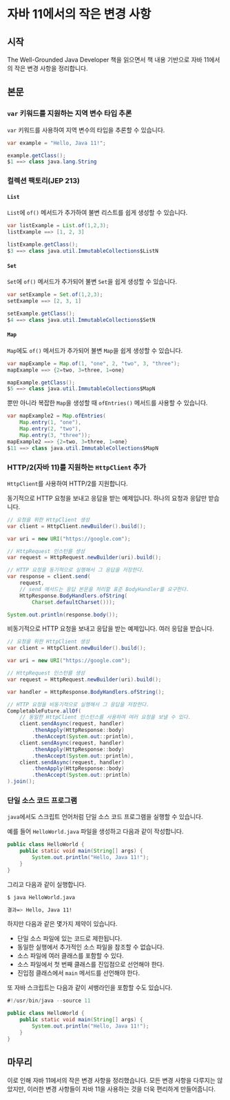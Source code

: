 # 자바 11에서의 작은 변경 사항

## 시작

The Well-Grounded Java Developer 책을 읽으면서 책 내용 기반으로 자바 11에서의 작은 변경 사항을 정리합니다.

## 본문

### `var` 키워드를 지원하는 지역 변수 타입 추론

`var` 키워드를 사용하여 지역 변수의 타입을 추론할 수 있습니다.

```java
var example = "Hello, Java 11!";

example.getClass();
$1 ==> class java.lang.String
```

### 컬렉션 팩토리(JEP 213)

#### `List`

`List`에 `of()` 메서드가 추가하여 불변 리스트를 쉽게 생성할 수 있습니다.

```java
var listExample = List.of(1,2,3);
listExample ==> [1, 2, 3]

listExample.getClass();
$3 ==> class java.util.ImmutableCollections$ListN
```

#### `Set`

`Set`에 `of()` 메서드가 추가되어 불변 `Set`을 쉽게 생성할 수 있습니다.

```java
var setExample = Set.of(1,2,3);
setExample ==> [2, 3, 1]

setExample.getClass();
$4 ==> class java.util.ImmutableCollections$SetN
```

#### `Map`

`Map`에도 `of()` 메서드가 추가되어 불변 `Map`을 쉽게 생성할 수 있습니다.

```java
var mapExample = Map.of(1, "one", 2, "two", 3, "three");
mapExample ==> {2=two, 3=three, 1=one}

mapExample.getClass();
$5 ==> class java.util.ImmutableCollections$MapN
```

뿐만 아니라 복잡한 `Map`을 생성할 때 `ofEntries()` 메서드를 사용할 수 있습니다.

```java
var mapExample2 = Map.ofEntries(
    Map.entry(1, "one"), 
    Map.entry(2, "two"), 
    Map.entry(3, "three"));
mapExample2 ==> {2=two, 3=three, 1=one}
$11 ==> class java.util.ImmutableCollections$MapN
```

### HTTP/2(자바 11)를 지원하는 `HttpClient` 추가

`HttpClient`를 사용하여 HTTP/2를 지원합니다.

동기적으로 HTTP 요청을 보내고 응답을 받는 예제입니다. 하나의 요청과 응답만 받습니다.

```java
// 요청을 위한 HttpClient 생성
var client = HttpClient.newBuilder().build();

var uri = new URI("https://google.com");

// HttpRequest 인스턴를 생성
var request = HttpRequest.newBuilder(uri).build();

// HTTP 요청을 동기적으로 실행해서 그 응답을 저장한다.
var response = client.send(
    request, 
    // send 메서드는 응답 본문을 처리할 표준 BodyHandler를 요구한다.
    HttpResponse.BodyHandlers.ofString(
        Charset.defaultCharset()));

System.out.println(response.body());
```

비동기적으로 HTTP 요청을 보내고 응답을 받는 예제입니다. 여러 응답을 받습니다.

```java
// 요청을 위한 HttpClient 생성
var client = HttpClient.newBuilder().build();

var uri = new URI("https://google.com");

// HttpRequest 인스턴를 생성
var request = HttpRequest.newBuilder(uri).build();

var handler = HttpResponse.BodyHandlers.ofString();

// HTTP 요청을 비동기적으로 실행해서 그 응답을 저장한다.
CompletableFuture.allOf(
    // 동일한 HttpClient 인스턴스를 사용하여 여러 요청을 보낼 수 있다.
    client.sendAsync(request, handler)
        .thenApply(HttpResponse::body)
        .thenAccept(System.out::println),
    client.sendAsync(request, handler)
        .thenApply(HttpResponse::body)
        .thenAccept(System.out::println),
    client.sendAsync(request, handler)
        .thenApply(HttpResponse::body)
        .thenAccept(System.out::println)
).join();
```

### 단일 소스 코드 프로그램

`java`에서도 스크립트 언어처럼 단일 소스 코드 프로그램을 실행할 수 있습니다.

예를 들어 `HelloWorld.java` 파일을 생성하고 다음과 같이 작성합니다.

```java
public class HelloWorld {
    public static void main(String[] args) {
        System.out.println("Hello, Java 11!");
    }
}
```

그리고 다음과 같이 실행합니다.

```bash
$ java HelloWorld.java

결과=> Hello, Java 11!
```

하지만 다음과 같은 몇가지 제약이 있습니다.

- 단일 소스 파일에 있는 코드로 제한됩니다.
- 동일한 실행에서 추가적인 소스 파일을 참조할 수 없습니다.
- 소스 파일에 여러 클래스를 포함할 수 있다.
- 소스 파일에서 첫 번째 클래스를 진입점으로 선언해야 한다.
- 진입점 클래스에서 `main` 메서드를 선언해야 한다.

또 자바 스크립트는 다음과 같이 셔뱅라인을 포함할 수도 있습니다.

```java
#!/usr/bin/java --source 11

public class HelloWorld {
    public static void main(String[] args) {
        System.out.println("Hello, Java 11!");
    }
}
```

## 마무리

이로 인해 자바 11에서의 작은 변경 사항을 정리했습니다. 모든 변경 사항을 다루지는 않았지만, 이러한 변경 사항들이 자바 11을 사용하는 것을 더욱 편리하게 만들어줍니다.





